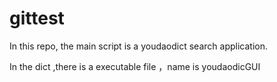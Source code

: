# gittest

In this repo, the main script is a youdaodict search application.

In the dict ,there is a executable file ，name is youdaodicGUI 
